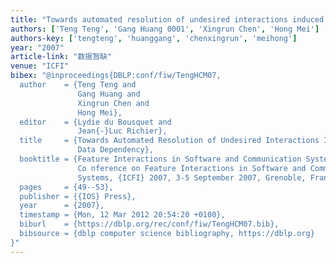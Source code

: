 ```yaml
---
title: "Towards automated resolution of undesired interactions induced by data dependency"
authors: ['Teng Teng', 'Gang Huang 0001', 'Xingrun Chen', 'Hong Mei']
authors-key: ['tengteng', 'huanggang', 'chenxingrun', 'meihong']
year: "2007"
article-link: "数据暂缺"
venue: "ICFI"
bibex: "@inproceedings{DBLP:conf/fiw/TengHCM07,
  author    = {Teng Teng and
               Gang Huang and
               Xingrun Chen and
               Hong Mei},
  editor    = {Lydie du Bousquet and
               Jean{-}Luc Richier},
  title     = {Towards Automated Resolution of Undesired Interactions Induced by
               Data Dependency},
  booktitle = {Feature Interactions in Software and Communication Systems IX, International
               Co nference on Feature Interactions in Software and Communication
               Systems, {ICFI} 2007, 3-5 September 2007, Grenoble, France},
  pages     = {49--53},
  publisher = {{IOS} Press},
  year      = {2007},
  timestamp = {Mon, 12 Mar 2012 20:54:20 +0100},
  biburl    = {https://dblp.org/rec/conf/fiw/TengHCM07.bib},
  bibsource = {dblp computer science bibliography, https://dblp.org}
}"
---
```

